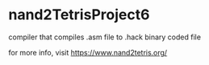 # nand2TetrisProject6
compiler that compiles .asm file to .hack binary coded file

for more info, visit https://www.nand2tetris.org/
